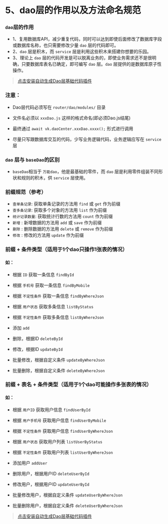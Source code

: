# 5、dao层的作用以及方法命名规范
 
### `dao`层的作用

* 1、复用数据库API，减少重复代码，同时可以达到即使后面修改了数据库字段或数据库名称，也只需要修改少量 `dao` 层的代码即可。
* 2、`dao` 层是积木，而 `service` 层是利用这些积木来搭建你想要的乐园。
* 3、理论上 `dao` 层的代码开发是可以脱离业务的，即使业务需求还不是很明确，只要数据库表名已确定，即可编写 `dao` 层。`dao` 层提供的是数据库原子性操作。

> [点击安装自动生成Dao层基础代码插件](https://ext.dcloud.net.cn/plugin?id=6663)

### 注意：

* Dao层代码必须写在 `router/dao/modules/` 目录

* 文件名必须以 `xxxDao.js` 这样的格式命名(即必须Dao.js结尾)

* 最终通过 `await vk.daoCenter.xxxDao.xxxx();` 形式进行调用

* 尽量只写跟数据库交互的代码，少写业务逻辑代码，业务逻辑应写在 `service` 层

### `dao` 层与 `baseDao`的区别
* `baseDao`相当于 `万能dao`，他是最基础的零件，而 `dao` 层是利用零件组装不同形状和规则的积木，供 `service` 层使用。

### 前缀规范（参考）

* `查单条记录`: 获取单条记录的方法用 `find` 或 `get` 作为前缀
* `查多条记录`: 获取多个对象的方法用 `list` 作为前缀
* `统计记录数量`: 获取统计行数的方法用 `count` 作为前缀
* `新增` : 新增数据的方法用 `add` 或 `save` 作为前缀
* `删除` : 删除数据的方法用 `delete` 或 `remove` 作为前缀
* `修改` : 修改的方法用 `update` 作为前缀


### 前缀 + 条件类型（适用于1个dao只操作1张表的情况）
#### 如：
* 根据 `ID` 获取一条信息 `findById`
* 根据 `手机号` 获取一条信息 `findByMobile`
* 根据 `不定性条件` 获取一条信息 `findByWhereJson`

* 根据 `用户状态` 获取多条信息 `listByStatus`
* 根据 `不定性条件` 获取多条信息 `listByWhereJson`

* 添加 `add`
* 删除，根据ID `deleteById`
* 修改，根据ID `updateById`
* 批量修改，根据自定义条件 `updateByWhereJson`
* 批量删除，根据自定义条件 `deleteByWhereJson`

### 前缀 + 表名 + 条件类型（适用于1个dao可能操作多张表的情况）
#### 如：
* 根据 `用户ID` 获取用户信息 `findUserById`
* 根据 `用户手机号` 获取用户信息 `findUserByMobile`
* 根据 `不定性条件` 获取用户信息 `findUserByWhereJson`

* 根据 `用户状态` 获取用户列表 `listUserByStatus`
* 根据 `不定性条件` 获取用户列表 `listUserByWhereJson`

* 添加用户 `addUser`
* 删除用户，根据用户ID `deleteUserById`
* 修改用户，根据用户ID `updateUserById`
* 批量修改用户，根据自定义条件 `updateUserByWhereJson`
* 批量删除用户，根据自定义条件 `deleteUserByWhereJson`

> [点击安装自动生成Dao层基础代码插件](https://ext.dcloud.net.cn/plugin?id=6663)